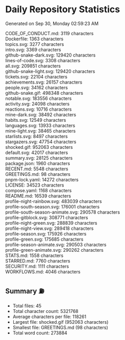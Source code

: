 # Daily Repository Statistics
Generated on Sep 30, Monday 02:59:23 AM  

CODE_OF_CONDUCT.md: 3119 characters  
Dockerfile: 1363 characters  
topics.svg: 3277 characters  
intro.svg: 3369 characters  
github-snake-dark.svg: 129420 characters  
lines-of-code.svg: 3308 characters  
all.svg: 209851 characters  
github-snake-light.svg: 129420 characters  
tickets.svg: 22104 characters  
achievements.svg: 26157 characters  
people.svg: 34162 characters  
github-snake.gif: 498348 characters  
notable.svg: 183556 characters  
activity.svg: 24098 characters  
reactions.svg: 10716 characters  
mine-dark.svg: 38492 characters  
habits.svg: 12549 characters  
languages.svg: 13933 characters  
mine-light.svg: 38465 characters  
starlists.svg: 8497 characters  
stargazers.svg: 47754 characters  
shocked.gif: 952063 characters  
default.svg: 42017 characters  
summary.svg: 28125 characters  
package.json: 1960 characters  
RECENT.md: 5548 characters  
GREETINGS.md: 98 characters  
pnpm-lock.yaml: 14272 characters  
LICENSE: 34523 characters  
compose.yaml: 1168 characters  
README.md: 16539 characters  
profile-night-rainbow.svg: 483039 characters  
profile-south-season.svg: 176001 characters  
profile-south-season-animate.svg: 290578 characters  
profile-gitblock.svg: 308771 characters  
profile-night-green.svg: 288839 characters  
profile-night-view.svg: 289418 characters  
profile-season.svg: 175926 characters  
profile-green.svg: 175685 characters  
profile-season-animate.svg: 290503 characters  
profile-green-animate.svg: 290262 characters  
STATS.md: 1558 characters  
STARRED.md: 7760 characters  
SECURITY.md: 1111 characters  
WORKFLOWS.md: 4046 characters  

## Summary ⛽  
- Total files: 45  
- Total character count: 5321768  
- Average characters per file: 118261  
- Largest file: shocked.gif (952063 characters)  
- Smallest file: GREETINGS.md (98 characters)  
- Total word count: 273884  
